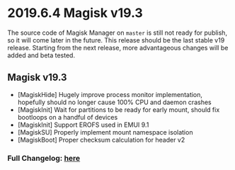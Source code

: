 # 2019.6.4 Magisk v19.3
The source code of Magisk Manager on `master` is still not ready for publish, so it will come later in the future.
This release should be the last stable v19 release. Starting from the next release, more advantageous changes will be added and beta tested.

## Magisk v19.3
- [MagiskHide] Hugely improve process monitor implementation, hopefully should no longer cause 100% CPU and daemon crashes
- [MagiskInit] Wait for partitions to be ready for early mount, should fix bootloops on a handful of devices
- [MagiskInit] Support EROFS used in EMUI 9.1
- [MagiskSU] Properly implement mount namespace isolation
- [MagiskBoot] Proper checksum calculation for header v2

### Full Changelog: [here](https://forum.xda-developers.com/showpost.php?p=68966755&postcount=2)

